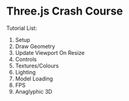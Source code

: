 # Three.js Crash Course

Tutorial List:
<ol>
  <li>Setup</li>
  <li>Draw Geometry</li>
  <li>Update Viewport On Resize</li>
  <li>Controls</li>
  <li>Textures/Colours</li>
  <li>Lighting</li>
  <li>Model Loading</li>
  <li>FPS</li>
  <li>Anaglyphic 3D</li>
</ol>
